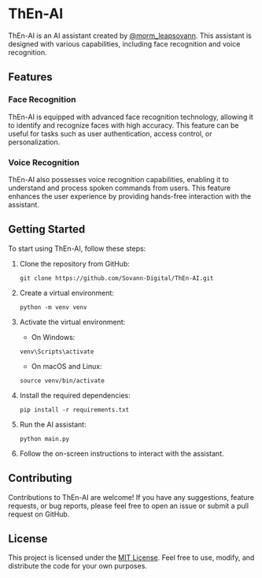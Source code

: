 # ThEn-AI

ThEn-AI is an AI assistant created by [@morm_leapsovann](https://github.com/Sovann-Digital). This assistant is designed with various capabilities, including face recognition and voice recognition.

## Features

### Face Recognition
ThEn-AI is equipped with advanced face recognition technology, allowing it to identify and recognize faces with high accuracy. This feature can be useful for tasks such as user authentication, access control, or personalization.

### Voice Recognition
ThEn-AI also possesses voice recognition capabilities, enabling it to understand and process spoken commands from users. This feature enhances the user experience by providing hands-free interaction with the assistant.

## Getting Started

To start using ThEn-AI, follow these steps:

1. Clone the repository from GitHub:

    ```
    git clone https://github.com/Sovann-Digital/ThEn-AI.git
    ```

2. Create a virtual environment:

    ```
    python -m venv venv
    ```

3. Activate the virtual environment:

    - On Windows:
    
    ```
    venv\Scripts\activate
    ```

    - On macOS and Linux:
    
    ```
    source venv/bin/activate
    ```

4. Install the required dependencies:

    ```
    pip install -r requirements.txt
    ```

5. Run the AI assistant:

    ```
    python main.py
    ```

6. Follow the on-screen instructions to interact with the assistant.

## Contributing

Contributions to ThEn-AI are welcome! If you have any suggestions, feature requests, or bug reports, please feel free to open an issue or submit a pull request on GitHub.

## License

This project is licensed under the [MIT License](LICENSE). Feel free to use, modify, and distribute the code for your own purposes.
